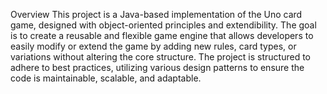 Overview 
This project is a Java-based implementation of the Uno card game, designed 
with object-oriented principles and extendibility. The goal is to create a 
reusable and flexible game engine that allows developers to easily modify or 
extend the game by adding new rules, card types, or variations without 
altering the core structure. The project is structured to adhere to best 
practices, utilizing various design patterns to ensure the code is 
maintainable, scalable, and adaptable.
